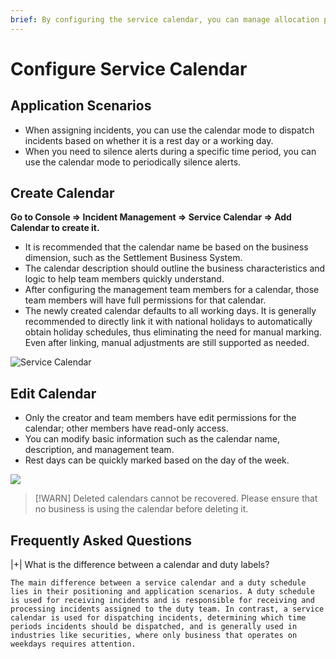 ```yaml
---
brief: By configuring the service calendar, you can manage allocation policies and quiescing rules using working day or rest day modes
---
```


# Configure Service Calendar

## Application Scenarios
- When assigning incidents, you can use the calendar mode to dispatch incidents based on whether it is a rest day or a working day.
- When you need to silence alerts during a specific time period, you can use the calendar mode to periodically silence alerts.

## Create Calendar
**Go to Console => Incident Management => Service Calendar => Add Calendar to create it.**
- It is recommended that the calendar name be based on the business dimension, such as the Settlement Business System.
- The calendar description should outline the business characteristics and logic to help team members quickly understand.
- After configuring the management team members for a calendar, those team members will have full permissions for that calendar.
- The newly created calendar defaults to all working days. It is generally recommended to directly link it with national holidays to automatically obtain holiday schedules, thus eliminating the need for manual marking. Even after linking, manual adjustments are still supported as needed.

![Service Calendar](https://fcdoc.github.io/img/zh/flashduty/conf/calendar/1.avif)

## Edit Calendar
- Only the creator and team members have edit permissions for the calendar; other members have read-only access.
- You can modify basic information such as the calendar name, description, and management team.
- Rest days can be quickly marked based on the day of the week.

![](https://fcdoc.github.io/img/zh/flashduty/conf/calendar/2.avif)

> [!WARN]
> Deleted calendars cannot be recovered. Please ensure that no business is using the calendar before deleting it.

## Frequently Asked Questions

|+| What is the difference between a calendar and duty labels?

    The main difference between a service calendar and a duty schedule lies in their positioning and application scenarios. A duty schedule is used for receiving incidents and is responsible for receiving and processing incidents assigned to the duty team. In contrast, a service calendar is used for dispatching incidents, determining which time periods incidents should be dispatched, and is generally used in industries like securities, where only business that operates on weekdays requires attention.